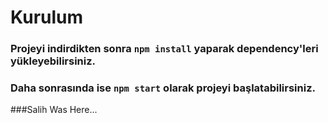 # Kurulum

### Projeyi indirdikten sonra `npm install` yaparak dependency'leri yükleyebilirsiniz.
### Daha sonrasında ise `npm start` olarak projeyi başlatabilirsiniz.

###Salih Was Here...
